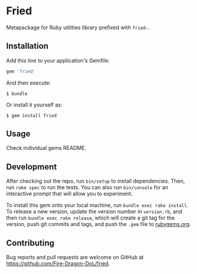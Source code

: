 # Fried

Metapackage for Ruby utilities library prefixed with `fried-`.

## Installation

Add this line to your application's Gemfile:

```ruby
gem 'fried'
```

And then execute:

    $ bundle

Or install it yourself as:

    $ gem install fried

## Usage

Check individual gems README.

## Development

After checking out the repo, run `bin/setup` to install dependencies. Then, run `rake spec` to run the tests. You can also run `bin/console` for an interactive prompt that will allow you to experiment.

To install this gem onto your local machine, run `bundle exec rake install`. To release a new version, update the version number in `version.rb`, and then run `bundle exec rake release`, which will create a git tag for the version, push git commits and tags, and push the `.gem` file to [rubygems.org](https://rubygems.org).

## Contributing

Bug reports and pull requests are welcome on GitHub at https://github.com/Fire-Dragon-DoL/fried.
